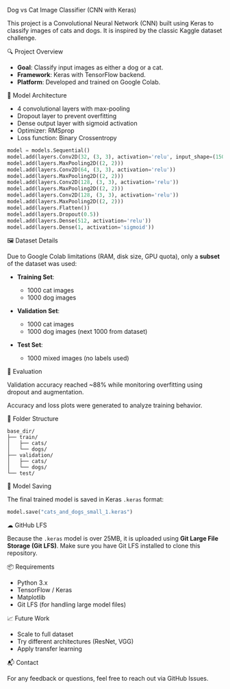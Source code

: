  Dog vs Cat Image Classifier (CNN with Keras)

This project is a Convolutional Neural Network (CNN) built using Keras to classify images of cats and dogs. It is inspired by the classic Kaggle dataset challenge.

 🔍 Project Overview

- **Goal**: Classify input images as either a dog or a cat.
- **Framework**: Keras with TensorFlow backend.
- **Platform**: Developed and trained on Google Colab.

 🧠 Model Architecture

- 4 convolutional layers with max-pooling
- Dropout layer to prevent overfitting
- Dense output layer with sigmoid activation
- Optimizer: RMSprop
- Loss function: Binary Crossentropy

```python
model = models.Sequential()
model.add(layers.Conv2D(32, (3, 3), activation='relu', input_shape=(150, 150, 3)))
model.add(layers.MaxPooling2D((2, 2)))
model.add(layers.Conv2D(64, (3, 3), activation='relu'))
model.add(layers.MaxPooling2D((2, 2)))
model.add(layers.Conv2D(128, (3, 3), activation='relu'))
model.add(layers.MaxPooling2D((2, 2)))
model.add(layers.Conv2D(128, (3, 3), activation='relu'))
model.add(layers.MaxPooling2D((2, 2)))
model.add(layers.Flatten())
model.add(layers.Dropout(0.5))
model.add(layers.Dense(512, activation='relu'))
model.add(layers.Dense(1, activation='sigmoid'))
```

 🖼 Dataset Details

Due to Google Colab limitations (RAM, disk size, GPU quota), only a **subset** of the dataset was used:

- **Training Set**:
  - 1000 cat images
  - 1000 dog images

- **Validation Set**:
  - 1000 cat images
  - 1000 dog images (next 1000 from dataset)

- **Test Set**:
  - 1000 mixed images (no labels used)

 🧪 Evaluation

Validation accuracy reached ~88% while monitoring overfitting using dropout and augmentation.

Accuracy and loss plots were generated to analyze training behavior.

 📁 Folder Structure

```
base_dir/
├── train/
│   ├── cats/
│   └── dogs/
├── validation/
│   ├── cats/
│   └── dogs/
└── test/
```

 💾 Model Saving

The final trained model is saved in Keras `.keras` format:
```python
model.save("cats_and_dogs_small_1.keras")
```

 ☁ GitHub LFS

Because the `.keras` model is over 25MB, it is uploaded using **Git Large File Storage (Git LFS)**. Make sure you have Git LFS installed to clone this repository.

 📦 Requirements

- Python 3.x
- TensorFlow / Keras
- Matplotlib
- Git LFS (for handling large model files)

 📈 Future Work

- Scale to full dataset
- Try different architectures (ResNet, VGG)
- Apply transfer learning

 📬 Contact

For any feedback or questions, feel free to reach out via GitHub Issues.
